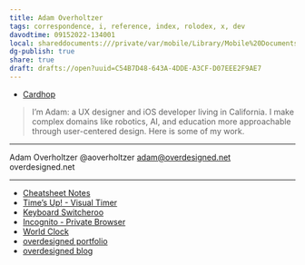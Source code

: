 ```yaml
---
title: Adam Overholtzer
tags: correspondence, i, reference, index, rolodex, x, dev
davodtime: 09152022-134001
local: shareddocuments:///private/var/mobile/Library/Mobile%20Documents/iCloud~md~obsidian/Documents/OBSHIDDIAN/drafts/C54B7D48-643A-4DDE-A3CF-D07EEE2F9AE7.md
dg-publish: true
share: true
draft: drafts://open?uuid=C54B7D48-643A-4DDE-A3CF-D07EEE2F9AE7
---
```


- [Cardhop](x-cardhop://show?id=contact:4FD2F5D1-FA7C-439F-9EEC-9F2893AB17FD&contact=Adam%20Overholtzer)

> I’m Adam: a UX designer and iOS developer living in California. I make complex domains like robotics, AI, and education more approachable through user-centered design. Here is some of my work.
---
Adam Overholtzer
@aoverholtzer
adam@overdesigned.net
overdesigned.net

---

- [Cheatsheet Notes](http://overdesigned.net/cheatsheet)
- [Time’s Up! - Visual Timer](http://overdesigned.net/timesup)
- [Keyboard Switcheroo](http://overdesigned.net/switcheroo)
- [Incognito - Private Browser](http://overdesigned.net/incognito)
- [World Clock](http://overdesigned.net/worldclock)
- [overdesigned portfolio](http://overdesigned.net/portfolio)
- [overdesigned blog](https://blog.overdesigned.net/)